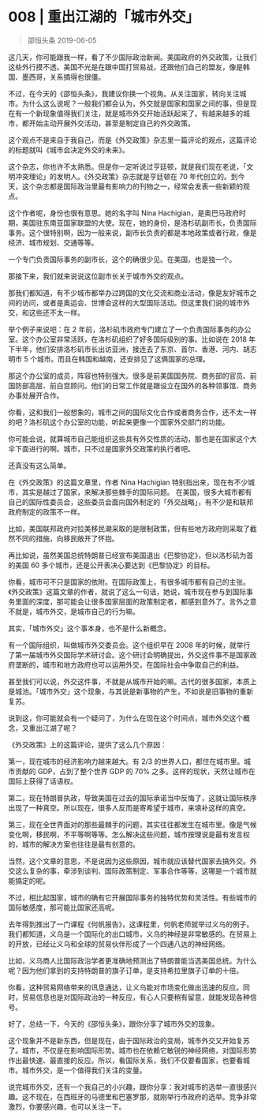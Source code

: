 # 008 | 重出江湖的「城市外交」
> 邵恒头条
2019-06-05

这几天，你可能跟我一样，看了不少国际政治新闻。美国政府的外交政策，让我们这些外行摸不透。美国不光是在跟中国打贸易战，还跟他们自己的盟友，像是韩国、墨西哥，关系搞得也很僵。

不过，在今天的《邵恒头条》，我建议你换一个视角。从关注国家，转向关注城市。为什么这么说呢？一般我们都会认为，外交就是国家和国家之间的事，但是现在有一个新现象值得我们关注，就是城市外交开始活跃起来了。有越来越多的城市，都开始主动开展外交活动，甚至是制定自己的外交政策。

这个观点不是来自于我自己，而是《外交政策》杂志里一篇评论的观点，这篇评论的标题就叫《城市会决定外交的未来》。

这个杂志，你也许不太熟悉。但是你一定听说过亨廷顿，就是我们现在老说，「文明冲突理论」的发明人。《外交政策》杂志就是亨廷顿在 70 年代创立的。到今天，这个杂志都是国际政治里最有影响力的刊物之一，经常会发表一些新颖的观点。

这个作者呢，身份也很有意思。她的名字叫 Nina Hachigian，是奥巴马政府时期，美国驻东南亚国家联盟的大使。现在，她的身份，是洛杉矶副市长，负责国际事务。这个很特别啊，因为一般来说，副市长负责的都是本地政策或者行政，像是经济、城市规划、交通等等。

一个专门负责国际事务的副市长，这个的确很少见。在美国，也是独一个。

那接下来，我们就来说说这位副市长关于城市外交的观点。

那我们都知道，有不少城市都举办过跨国的文化交流和商业活动，像是友好城市之间的访问，或者是奥运会、世博会这样的大型国际活动。但这里我们说的城市外交，和这些还不太一样。

举个例子来说吧：在 2 年前，洛杉矶市政府专门建立了一个负责国际事务的办公室。这个办公室非常活跃，在洛杉矶组织了好多国际级别的事。比如说在 2018 年下半年，他们安排洛杉矶市长出访亚洲，接连去了东京、首尔、香港、河内、胡志明市 5 个城市。而且在韩国和越南，还安排见了这俩国家的总理。

那这个办公室的成员，阵容也特别强大。很多是前美国国务院、商务部的官员、前国防部高层、前白宫顾问。他们的日常工作就是跟设立在国外的各种领事馆、商务办事处展开合作。

你看，这和我们一般想象的，城市之间的国际文化合作或者商务合作，还不太一样的吧？洛杉矶这个办公室的功能，听起来更像一个国家外交部门的功能。

你可能会说，就算城市自己能组织这些具有外交性质的活动，那也是在国家这个大伞下面进行的啊。城市，只不过是国家外交政策的执行者吧。

还真没有这么简单。

在《外交政策》的这篇文章里，作者 Nina Hachigian 特别指出来，现在有不少城市，其实是越过了国家，来解决那些棘手的国际问题。
在美国，很多大城市都有自己的国际性委员会，这些委员会面向国外制定的「外交战略」，有不少是和联邦政府制定的政策不一样。

比如，美国联邦政府对拉美移民潮采取的是限制政策，但有些地方政府则采取了截然不同的措施，向移民敞开了怀抱。

再比如说，虽然美国总统特朗普已经宣布美国退出《巴黎协定》，但以洛杉矶为首的美国 60 多个城市，还是公开表决心要达到《巴黎协定》的目标。

你看，城市可不只是国家的依附。在国际政策上，有很多城市都有自己的主张。《外交政策》这篇文章的作者，就说了这么一句话，她说，城市现在参与到国际事务里面的深度，那可能会让很多国家层面的政策制定者，都感到意外了。言外之意不就是，城市外交，是城市自己的行为嘛。

其实，「城市外交」这个事本身，也不是什么新概念。

有一个国际组织，叫做城市外交委员会。这个组织早在 2008 年的时候，就举行了第一届城市外交国际学术研讨会。这个研讨会明确提出，外交这件事不是国家政府垄断的，城市和地方政府也可以运用外交，在国际社会中争取自己的利益。

甚至我们可以说，外交这件事，不就是从城市开始的嘛。古代的很多国家，本质上是城池。「城市外交」这个现象，与其说是新事物的产生，不如说是旧事物的重新复苏。

说到这，你可能就会有一个疑问了，为什么在现在这个时间点，城市外交这个概念，又重出江湖了呢？

《外交政策》上的这篇评论，提供了这么几个原因：

第一，现在城市的经济影响力越来越大。有 2/3 的世界人口，都住在城市里。城市贡献的 GDP，占到了整个世界 GDP 的 70% 之多。这样的现状，天然让城市在国际上获得了话语权。

第二，现在特朗普执政，导致美国在过去的国际承诺当中反悔了，这就让国际秩序出现了一种真空。所以现在，很多人反而是寄希望于城市，来填补这样的真空。

第三，现在全世界面对的那些最棘手的问题，其实往往都发生在城市里。像是气候变化啊，移民啊，不平等啊等等。怎么解决这些问题，城市按理说是最有发言权的，城市的解决方案也往往是最有创意的。

当然，这个文章的意思，不是说因为这些原因，城市就应该替代国家去搞外交。外交这么复杂的事，牵涉到谈判、国际政策制定、军事合作等等，这哪是一个城市就能搞定的呢。

不过，相比起国家，城市的确有它开展国际事务的独特优势和灵活性。有些城市的国际敏感度，那可能比国家还高呢。

去年得到推出了一门课程《何帆报告》，这课程里，何帆老师就举过义乌的例子。我们都知道，义乌是一个国际化的出口城市，义乌的神经是非常敏感的。在贸易上的开放，已经让义乌和全球的贸易伙伴形成了一个四通八达的神经网络。

比如，义乌商人比国际政治学者更准确地预测出了特朗普能当选美国总统。为什么呢？因为他们拿到的支持特朗普的旗子订单，是支持希拉里旗子订单的十倍。

你看，这种贸易网络带来的讯息通达，让义乌能对市场变化做出迅速的反应。同时，贸易信息也是对国际政治的一种反应，有心人只要稍有留意，就能发现各种信号。

好了，总结一下，今天的《邵恒头条》，跟你分享了城市外交的现象。

这个现象并不是新东西，但是现在，由于国际政治的变局，城市外交又开始复苏了。城市，不仅是在影响国际形势。城市也在依赖它敏锐的神经网络，对国际形势作出最快速、最直接的反应。所以，看国际关系，我们不仅要看国家，也要看城市。城市外交，是一个值得我们关注的变量。

说完城市外交，还有一个我自己的小兴趣，跟你分享：我对城市的选举一直很感兴趣。这不现在，在西班牙的马德里和巴塞罗那，就刚举行市政府的选举。竞争非常激烈，你要感兴趣，也可以关注一下。

